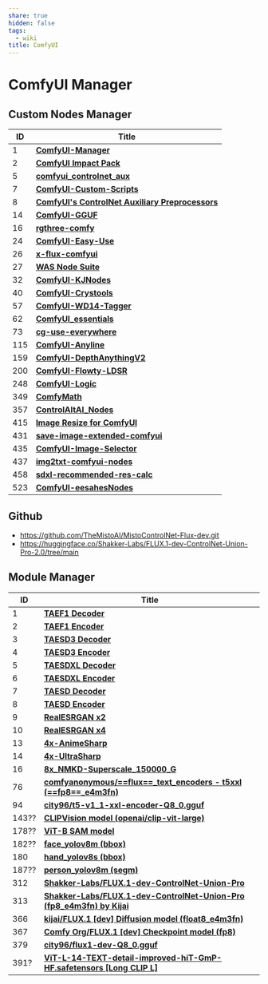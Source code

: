 ```yaml
---
share: true
hidden: false
tags:
  - wiki
title: ComfyUI
---
```


# ComfyUI Manager

## Custom Nodes Manager

| ID   | Title                                                                                                    |
| ---- | -------------------------------------------------------------------------------------------------------- |
| 1    | [**ComfyUI-Manager**](https://github.com/ltdrdata/ComfyUI-Manager)                                       |
| 2    | [**ComfyUI Impact Pack**](https://github.com/ltdrdata/ComfyUI-Impact-Pack)                               |
| 5    | [**comfyui_controlnet_aux**](https://github.com/Fannovel16/comfyui_controlnet_aux)                       |
| 7    | [**ComfyUI-Custom-Scripts**](https://github.com/pythongosssss/ComfyUI-Custom-Scripts)                    |
| 8    | [**ComfyUI's ControlNet Auxiliary Preprocessors**](https://github.com/Fannovel16/comfyui_controlnet_aux) |
| 14   | [**ComfyUI-GGUF**](https://github.com/city96/ComfyUI-GGUF)                                               |
| 16   | [**rgthree-comfy**](https://github.com/rgthree/rgthree-comfy)                                            |
| 24   | [**ComfyUI-Easy-Use**](https://github.com/yolain/ComfyUI-Easy-Use)                                       |
| 26   | [**x-flux-comfyui**](https://github.com/XLabs-AI/x-flux-comfyui)                                         |
| 27   | [**WAS Node Suite**](https://github.com/WASasquatch/was-node-suite-comfyui)                              |
| 32   | [**ComfyUI-KJNodes**](https://github.com/kijai/ComfyUI-KJNodes)                                          |
| 40   | [**ComfyUI-Crystools**](https://github.com/crystian/ComfyUI-Crystools)                                   |
| 57   | [**ComfyUI-WD14-Tagger**](https://github.com/pythongosssss/ComfyUI-WD14-Tagger)                          |
| 62   | [**ComfyUI_essentials**](https://github.com/cubiq/ComfyUI_essentials)                                    |
| 73   | [**cg-use-everywhere**](https://github.com/chrisgoringe/cg-use-everywhere)                               |
| 115  | [**ComfyUI-Anyline**](https://github.com/TheMistoAI/ComfyUI-Anyline)                                     |
| 159  | [**ComfyUI-DepthAnythingV2**](https://github.com/kijai/ComfyUI-DepthAnythingV2)                          |
| 200  | [**ComfyUI-Flowty-LDSR**](https://github.com/flowtyone/ComfyUI-Flowty-LDSR)                              |
| 248  | [**ComfyUI-Logic**](https://github.com/theUpsider/ComfyUI-Logic)                                         |
| 349  | [**ComfyMath**](https://github.com/evanspearman/ComfyMath)                                               |
| 357  | [**ControlAltAI_Nodes**](https://github.com/gseth/ControlAltAI-Nodes)                                    |
| 415  | [**Image Resize for ComfyUI**](https://github.com/palant/image-resize-comfyui)                           |
| 431  | [**save-image-extended-comfyui**](https://github.com/audioscavenger/save-image-extended-comfyui)         |
| 435  | [**ComfyUI-Image-Selector**](https://github.com/SLAPaper/ComfyUI-Image-Selector)                         |
| 437  | [**img2txt-comfyui-nodes**](https://github.com/christian-byrne/img2txt-comfyui-nodes)                    |
| 458  | [**sdxl-recommended-res-calc**](https://github.com/marhensa/sdxl-recommended-res-calc)                   |
| 523  | [**ComfyUI-eesahesNodes**](https://github.com/EeroHeikkinen/ComfyUI-eesahesNodes)                        |

## Github

- <https://github.com/TheMistoAI/MistoControlNet-Flux-dev.git>
- <https://huggingface.co/Shakker-Labs/FLUX.1-dev-ControlNet-Union-Pro-2.0/tree/main>

## Module Manager

| ID    | Title                                                                                                                          |
| ----- | ------------------------------------------------------------------------------------------------------------------------------ |
| 1     | [**TAEF1 Decoder**](https://github.com/madebyollin/taesd)                                                                      |
| 2     | [**TAEF1 Encoder**](https://github.com/madebyollin/taesd)                                                                      |
| 3     | [**TAESD3 Decoder**](https://github.com/madebyollin/taesd)                                                                     |
| 4     | [**TAESD3 Encoder**](https://github.com/madebyollin/taesd)                                                                     |
| 5     | [**TAESDXL Decoder**](https://github.com/madebyollin/taesd)                                                                    |
| 6     | [**TAESDXL Encoder**](https://github.com/madebyollin/taesd)                                                                    |
| 7     | [**TAESD Decoder**](https://github.com/madebyollin/taesd)                                                                      |
| 8     | [**TAESD Encoder**](https://github.com/madebyollin/taesd)                                                                      |
| 9     | [**RealESRGAN x2**](https://huggingface.co/ai-forever/Real-ESRGAN)                                                             |
| 10    | [**RealESRGAN x4**](https://huggingface.co/ai-forever/Real-ESRGAN)                                                             |
| 13    | [**4x-AnimeSharp**](https://huggingface.co/Kim2091/AnimeSharp/)                                                                |
| 14    | [**4x-UltraSharp**](https://huggingface.co/Kim2091/UltraSharp/)                                                                |
| 16    | [**8x_NMKD-Superscale_150000_G**](https://huggingface.co/uwg/upscaler)                                                         |
| 76    | [**comfyanonymous/==flux==_text_encoders - t5xxl (==fp8==_e4m3fn)**](https://huggingface.co/comfyanonymous/flux_text_encoders) |
| 94    | [**city96/t5-v1_1-xxl-encoder-Q8_0.gguf**](https://huggingface.co/city96/t5-v1_1-xxl-encoder-gguf)                             |
| 143?? | [**CLIPVision model (openai/clip-vit-large)**](https://huggingface.co/openai/clip-vit-large-patch14)                           |
| 178?? | [**ViT-B SAM model**](https://github.com/facebookresearch/segment-anything#model-checkpoints)                                  |
| 182?? | [**face_yolov8m (bbox)**](https://huggingface.co/Bingsu/adetailer/tree/main)                                                   |
| 180   | [**hand_yolov8s (bbox)**](https://huggingface.co/Bingsu/adetailer/tree/main)                                                   |
| 187?? | [**person_yolov8m (segm)**](https://huggingface.co/Bingsu/adetailer/tree/main)                                                 |
| 312   | [**Shakker-Labs/FLUX.1-dev-ControlNet-Union-Pro**](https://huggingface.co/Shakker-Labs/FLUX.1-dev-ControlNet-Union-Pro)        |
| 313   | [**Shakker-Labs/FLUX.1-dev-ControlNet-Union-Pro (fp8_e4m3fn) by Kijai**](https://huggingface.co/Kijai/flux-fp8)                |
| 366   | [**kijai/FLUX.1 [dev] Diffusion model (float8_e4m3fn)**](https://huggingface.co/Kijai/flux-fp8)                                |
| 367   | [**Comfy Org/FLUX.1 [dev] Checkpoint model (fp8)**](https://huggingface.co/Comfy-Org/flux1-dev/tree/main)                      |
| 379   | [**city96/flux1-dev-Q8_0.gguf**](https://huggingface.co/city96/FLUX.1-dev-gguf)                                                |
| 391?  | [**ViT-L-14-TEXT-detail-improved-hiT-GmP-HF.safetensors [Long CLIP L]**](https://huggingface.co/zer0int)                       |
